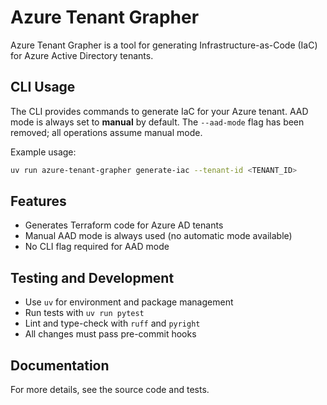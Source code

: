 # Azure Tenant Grapher

Azure Tenant Grapher is a tool for generating Infrastructure-as-Code (IaC) for Azure Active Directory tenants.

## CLI Usage

The CLI provides commands to generate IaC for your Azure tenant. AAD mode is always set to **manual** by default. The `--aad-mode` flag has been removed; all operations assume manual mode.

Example usage:

```sh
uv run azure-tenant-grapher generate-iac --tenant-id <TENANT_ID>
```

## Features

- Generates Terraform code for Azure AD tenants
- Manual AAD mode is always used (no automatic mode available)
- No CLI flag required for AAD mode

## Testing and Development

- Use `uv` for environment and package management
- Run tests with `uv run pytest`
- Lint and type-check with `ruff` and `pyright`
- All changes must pass pre-commit hooks

## Documentation

For more details, see the source code and tests.
